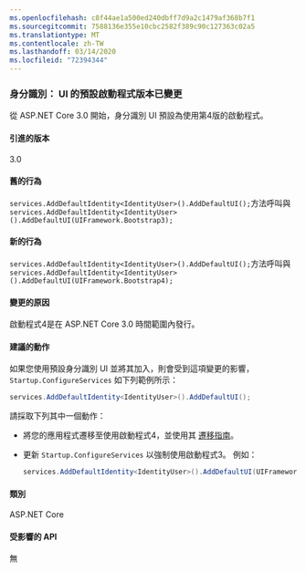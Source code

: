 ```yaml
---
ms.openlocfilehash: c8f44ae1a500ed240dbff7d9a2c1479af368b7f1
ms.sourcegitcommit: 7588136e355e10cbc2582f389c90c127363c02a5
ms.translationtype: MT
ms.contentlocale: zh-TW
ms.lasthandoff: 03/14/2020
ms.locfileid: "72394344"
---
```

### <a name="identity-default-bootstrap-version-of-ui-changed"></a>身分識別： UI 的預設啟動程式版本已變更

從 ASP.NET Core 3.0 開始，身分識別 UI 預設為使用第4版的啟動程式。

#### <a name="version-introduced"></a>引進的版本

3.0

#### <a name="old-behavior"></a>舊的行為

`services.AddDefaultIdentity<IdentityUser>().AddDefaultUI();`方法呼叫與`services.AddDefaultIdentity<IdentityUser>().AddDefaultUI(UIFramework.Bootstrap3);`

#### <a name="new-behavior"></a>新的行為

`services.AddDefaultIdentity<IdentityUser>().AddDefaultUI();`方法呼叫與`services.AddDefaultIdentity<IdentityUser>().AddDefaultUI(UIFramework.Bootstrap4);`

#### <a name="reason-for-change"></a>變更的原因

啟動程式4是在 ASP.NET Core 3.0 時間範圍內發行。

#### <a name="recommended-action"></a>建議的動作

如果您使用預設身分識別 UI 並將其加入，則會受到這項變更的影響， `Startup.ConfigureServices` 如下列範例所示：

```csharp
services.AddDefaultIdentity<IdentityUser>().AddDefaultUI();
```

請採取下列其中一個動作：

- 將您的應用程式遷移至使用啟動程式4，並使用其 [遷移指南](https://getbootstrap.com/docs/4.0/migration)。
- 更新 `Startup.ConfigureServices` 以強制使用啟動程式3。 例如：

    ```csharp
    services.AddDefaultIdentity<IdentityUser>().AddDefaultUI(UIFramework.Bootstrap3);
    ```

#### <a name="category"></a>類別

ASP.NET Core

#### <a name="affected-apis"></a>受影響的 API

無

<!-- 

#### Affected APIs

Not detectable via API analysis

-->
